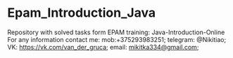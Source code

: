 # Epam_Introduction_Java
Repository with solved tasks form EPAM training: Java-Introduction-Online
For any information contact me:
mob:+375293983251;
telegram: @Nikitiao;
VK: https://vk.com/van_der_gruca;
email: mikitka334@gmail.com;
